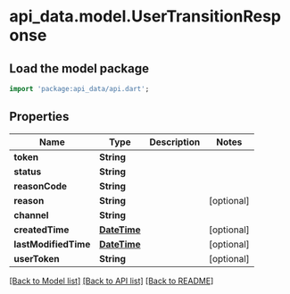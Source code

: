 # api_data.model.UserTransitionResponse

## Load the model package
```dart
import 'package:api_data/api.dart';
```

## Properties
Name | Type | Description | Notes
------------ | ------------- | ------------- | -------------
**token** | **String** |  | 
**status** | **String** |  | 
**reasonCode** | **String** |  | 
**reason** | **String** |  | [optional] 
**channel** | **String** |  | 
**createdTime** | [**DateTime**](DateTime.md) |  | [optional] 
**lastModifiedTime** | [**DateTime**](DateTime.md) |  | [optional] 
**userToken** | **String** |  | [optional] 

[[Back to Model list]](../README.md#documentation-for-models) [[Back to API list]](../README.md#documentation-for-api-endpoints) [[Back to README]](../README.md)


